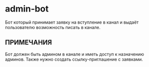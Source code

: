 # admin-bot
Бот который принимает заявку на вступление в канал и выдаёт пользователю возможность писать в канале.

## ПРИМЕЧАНИЯ
Бот должен быть админом в канале и иметь доступ к назначению админов. Также нужно создать ссылку-приглашение с заявками.
